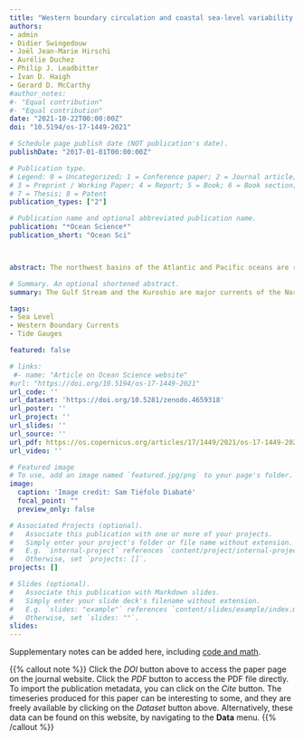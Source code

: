 ```yaml
---
title: "Western boundary circulation and coastal sea-level variability in Northern Hemisphere oceans"
authors:
- admin
- Didier Swingedouw
- Joël Jean-Marie Hirschi
- Aurélie Duchez
- Philip J. Leadbitter
- Ivan D. Haigh
- Gerard D. McCarthy
#author_notes:
#- "Equal contribution"
#- "Equal contribution"
date: "2021-10-22T00:00:00Z"
doi: "10.5194/os-17-1449-2021"

# Schedule page publish date (NOT publication's date).
publishDate: "2017-01-01T00:00:00Z"

# Publication type.
# Legend: 0 = Uncategorized; 1 = Conference paper; 2 = Journal article;
# 3 = Preprint / Working Paper; 4 = Report; 5 = Book; 6 = Book section;
# 7 = Thesis; 8 = Patent
publication_types: ["2"]

# Publication name and optional abbreviated publication name.
publication: "*Ocean Science*"
publication_short: "Ocean Sci"



abstract: The northwest basins of the Atlantic and Pacific oceans are regions of intense western boundary currents (WBCs) --- the Gulf Stream and the Kuroshio. The variability of these poleward currents and their extensions in the open ocean is of major importance to the climate system. It is largely dominated by in-phase meridional shifts downstream of the points at which they separate from the coast. Tide gauges on the adjacent coastlines have measured the inshore sea level for many decades and provide a unique window on the past of the oceanic circulation. The relationship between coastal sea level and the variability of the western boundary currents has been previously studied in each basin separately, but comparison between the two basins is missing. Here we show for each basin that the inshore sea level upstream of the separation points is in sustained agreement with the meridional shifts of the western boundary current extension over the period studied, i.e. the past 7 (5) decades in the Atlantic (Pacific). Decomposition of the coastal sea level into principal components allows us to discriminate this variability in the upstream sea level from other sources of variability such as the influence of large meanders in the Pacific. Our result extends previous findings limited to the altimetry era and suggests that prediction of inshore sea-level changes could be improved by the inclusion of meridional shifts of the western boundary current extensions as predictors. Long-duration tide gauges, such as Key West, Fernandina Beach or Hosojima, could be used as proxies for the past meridional shifts of the western boundary current extensions.

# Summary. An optional shortened abstract.
summary: The Gulf Stream and the Kuroshio are major currents of the North Atlantic and North Pacific, respectively. They transport warm water northward and are key components of the Earth climate system. For this study, we looked at how they affect the sea level of the coasts of Japan, the USA and Canada. We found that the inshore sea level co-varies with the north-to-south shifts of the Gulf Stream and Kuroshio. In the paper, we discuss the physical mechanisms that could explain the agreement.

tags:
- Sea Level
- Western Boundary Currents
- Tide Gauges

featured: false

# links:
 #- name: "Article on Ocean Science website"
#url: "https://doi.org/10.5194/os-17-1449-2021"
url_code: ''
url_dataset: 'https://doi.org/10.5281/zenodo.4659318'
url_poster: ''
url_project: ''
url_slides: ''
url_source: ''
url_pdf: https://os.copernicus.org/articles/17/1449/2021/os-17-1449-2021.pdf
url_video: ''

# Featured image
# To use, add an image named `featured.jpg/png` to your page's folder.
image:
  caption: 'Image credit: Sam Tiéfolo Diabaté'
  focal_point: ""
  preview_only: false

# Associated Projects (optional).
#   Associate this publication with one or more of your projects.
#   Simply enter your project's folder or file name without extension.
#   E.g. `internal-project` references `content/project/internal-project/index.md`.
#   Otherwise, set `projects: []`.
projects: []

# Slides (optional).
#   Associate this publication with Markdown slides.
#   Simply enter your slide deck's filename without extension.
#   E.g. `slides: "example"` references `content/slides/example/index.md`.
#   Otherwise, set `slides: ""`.
slides:
---
```



Supplementary notes can be added here, including [code and math](https://sourcethemes.com/academic/docs/writing-markdown-latex/).


{{% callout note %}}
Click the *DOI* button above to access the paper page on the journal website. Click the *PDF* button to access the PDF file directly. To import the publication metadata, you can click on the *Cite* button. The timeseries produced for this paper can be interesting to some, and they are freely available by clicking on the *Dataset* button above. Alternatively, these data can be found on this website, by navigating to the **Data** menu.
{{% /callout %}}
